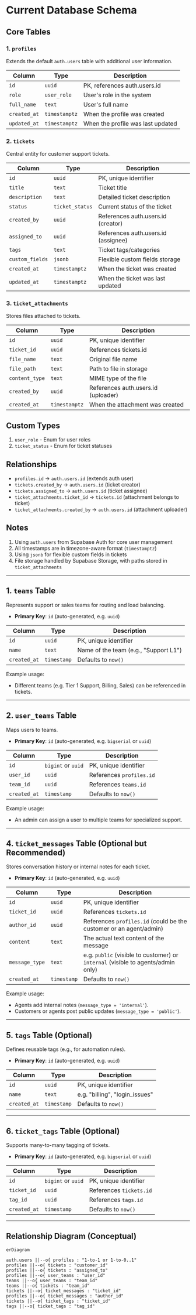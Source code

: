 # Current Database Schema

## Core Tables

### 1. `profiles`
Extends the default `auth.users` table with additional user information.

| Column       | Type         | Description                               |
|-------------|--------------|-------------------------------------------|
| `id`        | `uuid`       | PK, references auth.users.id              |
| `role`      | `user_role`  | User's role in the system                |
| `full_name` | `text`       | User's full name                         |
| `created_at`| `timestamptz`| When the profile was created             |
| `updated_at`| `timestamptz`| When the profile was last updated        |

### 2. `tickets`
Central entity for customer support tickets.

| Column         | Type           | Description                               |
|---------------|----------------|-------------------------------------------|
| `id`          | `uuid`         | PK, unique identifier                     |
| `title`       | `text`         | Ticket title                             |
| `description` | `text`         | Detailed ticket description              |
| `status`      | `ticket_status`| Current status of the ticket             |
| `created_by`  | `uuid`         | References auth.users.id (creator)        |
| `assigned_to` | `uuid`         | References auth.users.id (assignee)       |
| `tags`        | `text`         | Ticket tags/categories                   |
| `custom_fields`| `jsonb`       | Flexible custom fields storage           |
| `created_at`  | `timestamptz`  | When the ticket was created             |
| `updated_at`  | `timestamptz`  | When the ticket was last updated        |

### 3. `ticket_attachments`
Stores files attached to tickets.

| Column         | Type         | Description                               |
|---------------|--------------|-------------------------------------------|
| `id`          | `uuid`       | PK, unique identifier                     |
| `ticket_id`   | `uuid`       | References tickets.id                     |
| `file_name`   | `text`       | Original file name                       |
| `file_path`   | `text`       | Path to file in storage                  |
| `content_type`| `text`       | MIME type of the file                    |
| `created_by`  | `uuid`       | References auth.users.id (uploader)       |
| `created_at`  | `timestamptz`| When the attachment was created          |

## Custom Types

1. `user_role` - Enum for user roles
2. `ticket_status` - Enum for ticket statuses

## Relationships
- `profiles.id` → `auth.users.id` (extends auth user)
- `tickets.created_by` → `auth.users.id` (ticket creator)
- `tickets.assigned_to` → `auth.users.id` (ticket assignee)
- `ticket_attachments.ticket_id` → `tickets.id` (attachment belongs to ticket)
- `ticket_attachments.created_by` → `auth.users.id` (attachment uploader)

## Notes
1. Using `auth.users` from Supabase Auth for core user management
2. All timestamps are in timezone-aware format (`timestamptz`)
3. Using `jsonb` for flexible custom fields in tickets
4. File storage handled by Supabase Storage, with paths stored in `ticket_attachments`

---

## 1. `teams` Table

Represents support or sales teams for routing and load balancing.  
- **Primary Key**: `id` (auto-generated, e.g. `uuid`)

| Column       | Type        | Description                             |
|--------------|------------|-----------------------------------------|
| `id`         | `uuid`     | PK, unique identifier                   |
| `name`       | `text`     | Name of the team (e.g., "Support L1")   |
| `created_at` | `timestamp`| Defaults to `now()`                     |

Example usage:
- Different teams (e.g. Tier 1 Support, Billing, Sales) can be referenced in tickets.

---

## 2. `user_teams` Table

Maps users to teams.  
- **Primary Key**: `id` (auto-generated, e.g. `bigserial` or `uuid`)

| Column       | Type        | Description                                     |
|--------------|------------|-------------------------------------------------|
| `id`         | `bigint` or `uuid` | PK, unique identifier                    |
| `user_id`    | `uuid`     | References `profiles.id`                        |
| `team_id`    | `uuid`     | References `teams.id`                           |
| `created_at` | `timestamp`| Defaults to `now()`                             |

Example usage:
- An admin can assign a user to multiple teams for specialized support.

---

## 4. `ticket_messages` Table (Optional but Recommended)

Stores conversation history or internal notes for each ticket.  
- **Primary Key**: `id` (auto-generated, e.g. `uuid`)

| Column       | Type        | Description                                                                           |
|--------------|------------|---------------------------------------------------------------------------------------|
| `id`         | `uuid`     | PK, unique identifier                                                                 |
| `ticket_id`  | `uuid`     | References `tickets.id`                                                               |
| `author_id`  | `uuid`     | References `profiles.id` (could be the customer or an agent/admin)                    |
| `content`    | `text`     | The actual text content of the message                                               |
| `message_type`| `text`    | e.g. `public` (visible to customer) or `internal` (visible to agents/admin only)      |
| `created_at` | `timestamp`| Defaults to `now()`                                                                   |

Example usage:
- Agents add internal notes (`message_type = 'internal'`).  
- Customers or agents post public updates (`message_type = 'public'`).

---

## 5. `tags` Table (Optional)

Defines reusable tags (e.g., for automation rules).  
- **Primary Key**: `id` (auto-generated, e.g. `uuid`)

| Column       | Type        | Description                    |
|--------------|------------|--------------------------------|
| `id`         | `uuid`     | PK, unique identifier          |
| `name`       | `text`     | e.g. "billing", "login_issues" |
| `created_at` | `timestamp`| Defaults to `now()`            |

---

## 6. `ticket_tags` Table (Optional)

Supports many-to-many tagging of tickets.  
- **Primary Key**: `id` (auto-generated, e.g. `bigserial` or `uuid`)

| Column       | Type        | Description                          |
|--------------|------------|--------------------------------------|
| `id`         | `bigint` or `uuid` | PK, unique identifier         |
| `ticket_id`  | `uuid`     | References `tickets.id`              |
| `tag_id`     | `uuid`     | References `tags.id`                 |
| `created_at` | `timestamp`| Defaults to `now()`                  |

---

## Relationship Diagram (Conceptual)

```mermaid
erDiagram

auth.users ||--o{ profiles : "1-to-1 or 1-to-0..1"
profiles ||--o{ tickets : "customer_id"
profiles ||--o{ tickets : "assigned_to"
profiles ||--o{ user_teams : "user_id"
teams ||--o{ user_teams : "team_id"
teams ||--o{ tickets : "team_id"
tickets ||--o{ ticket_messages : "ticket_id"
profiles ||--o{ ticket_messages : "author_id"
tickets ||--o{ ticket_tags : "ticket_id"
tags ||--o{ ticket_tags : "tag_id"

